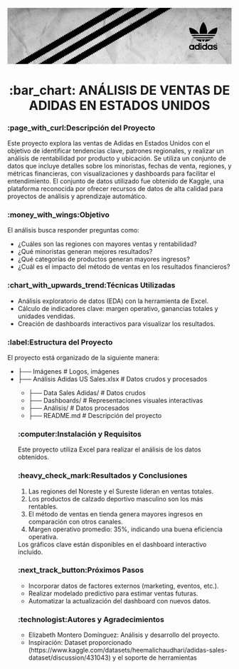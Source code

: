 ![Encabezado Logo Adidas](https://github.com/Elimntero/Analisis-Ventas-Adidas-Estados-Unidos/blob/main/Imagenes/adidas-banner.jpg)

<h1 align="center"> :bar_chart: ANÁLISIS DE VENTAS DE ADIDAS EN ESTADOS UNIDOS </h1>

<p><h3>:page_with_curl:Descripción del Proyecto</h3></p><p>Este proyecto explora las ventas de Adidas en Estados Unidos con el objetivo de identificar tendencias clave, patrones regionales, y realizar un análisis de rentabilidad por producto y ubicación. Se utiliza un conjunto de datos que incluye detalles sobre los minoristas, fechas de venta, regiones, y métricas financieras, con visualizaciones y dashboards para facilitar el entendimiento.
El conjunto de datos utilizado fue obtenido de Kaggle, una plataforma reconocida por ofrecer recursos de datos de alta calidad para proyectos de análisis y aprendizaje automático.</p>

<p><h3>:money_with_wings:Objetivo</h3></p><p>El análisis busca responder preguntas como:</p>
<ul>
<li>¿Cuáles son las regiones con mayores ventas y rentabilidad?</li>
<li>¿Qué minoristas generan mejores resultados?</li>
<li>¿Qué categorías de productos generan mayores ingresos?</li>
<li>¿Cuál es el impacto del método de ventas en los resultados financieros?</li>
</ul>
<p><h3>:chart_with_upwards_trend:Técnicas Utilizadas</h3></p>
<ul>
<li>Análisis exploratorio de datos (EDA) con la herramienta de Excel.
<li>Cálculo de indicadores clave: margen operativo, ganancias totales y unidades vendidas.
<li>Creación de dashboards interactivos para visualizar los resultados.
</ul>
<p><h3>:label:Estructura del Proyecto</h3></p>
<p>El proyecto está organizado de la siguiente manera:</p>
<ul>
<li>├── Imágenes            # Logos, imágenes</li>
<li>├── Análisis Adidas US Sales.xlsx           # Datos crudos y procesados</li>
    <ul>
       <li>├── Data Sales Adidas/         # Datos crudos</li>
       <li>├── Dashboards/         # Representaciones visuales interactivas</li>
       <li>├── Análisis/         # Datos procesados</li>
<li>├── README.md           # Descripción del proyecto</li>
</ul>
<p><h3>:computer:Instalación y Requisitos</h3></p>
<p>Este proyecto utiliza Excel para realizar el análisis de los datos obtenidos.</p>

<p><h3>:heavy_check_mark:Resultados y Conclusiones</h3></p>
<ol>
   <li>  Las regiones del Noreste y el Sureste lideran en ventas totales.</li>
   <li> Los productos de calzado deportivo masculino son los más rentables.</li>
   <li> El método de ventas en tienda genera mayores ingresos en comparación con otros canales.</li>
   <li>Margen operativo promedio: 35%, indicando una buena eficiencia operativa.</li>
  </ol>
Los gráficos clave están disponibles en el dashboard interactivo incluido.

<p><h3>:next_track_button:Próximos Pasos</h3></p>
<ul>
<li>Incorporar datos de factores externos (marketing, eventos, etc.).</li>
<li>Realizar modelado predictivo para estimar ventas futuras.</li>
<li>Automatizar la actualización del dashboard con nuevos datos.</li>
</ul>

<p><h3>:technologist:Autores y Agradecimientos</h3></p>
<ul>
<li>Elizabeth Montero Domínguez: Análisis y desarrollo del proyecto.
<li>Inspiración: Dataset proporcionado (https://www.kaggle.com/datasets/heemalichaudhari/adidas-sales-dataset/discussion/431043)  y el soporte de herramientas 
</ul>

